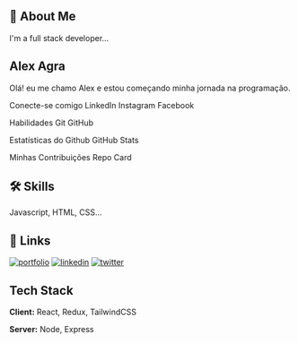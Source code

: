
## 🚀 About Me
I'm a full stack developer...

## Alex Agra
Olá! eu me chamo Alex e estou começando minha jornada na programação.

Conecte-se comigo
LinkedIn Instagram Facebook

Habilidades
Git GitHub

Estatísticas do Github
GitHub Stats

Minhas Contribuições
Repo Card



## 🛠 Skills
Javascript, HTML, CSS...


## 🔗 Links
[![portfolio](https://img.shields.io/badge/my_portfolio-000?style=for-the-badge&logo=ko-fi&logoColor=white)](https://katherineoelsner.com/)
[![linkedin](https://img.shields.io/badge/linkedin-0A66C2?style=for-the-badge&logo=linkedin&logoColor=white)](https://www.linkedin.com/)
[![twitter](https://img.shields.io/badge/twitter-1DA1F2?style=for-the-badge&logo=twitter&logoColor=white)](https://twitter.com/)


## Tech Stack

**Client:** React, Redux, TailwindCSS

**Server:** Node, Express


